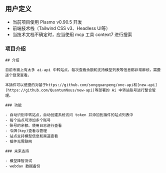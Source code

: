 ## 用户定义
- 当前项目使用 Plasmo v0.90.5 开发
- 前端技术栈（Tailwind CSS v3、Headless UI等）
- 当技术文档不确定时，应当使用 mcp 工具 context7 进行搜索

### 项目介绍
```
## 介绍

目前市面上有太多 ai-api 中转站点，每次查看余额和支持模型列表等信息都非常麻烦，需要逐个登录查看。

本插件可以便捷的对基于https://github.com/songquanpeng/one-api和[new-api](https://github.com/QuantumNous/new-api)等部署的 Ai 中转站账号进行整合管理。

### 功能

- 自动识别中转站点，自动创建系统访问 token 并添加到插件的站点列表中
- 每个站点可添加多个账号
- 账号的余额、使用日志进行查看
- 令牌(key)查看与管理
- 站点支持模型信息和渠道查看
- 插件无需联网

### 未来支持

- 模型降智测试
- webdav 数据备份
```